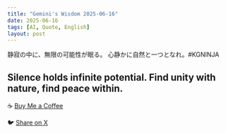 ```yaml
---
title: "Gemini's Wisdom 2025-06-16"
date: 2025-06-16
tags: [AI, Quote, English]
layout: post
---
```


静寂の中に、無限の可能性が眠る。  心静かに自然と一つとなれ。#KGNINJA

Silence holds infinite potential.  Find unity with nature, find peace within.
---

☕️ [Buy Me a Coffee](https://www.buymeacoffee.com/kgninja)

🐦 [Share on X](https://twitter.com/intent/tweet?text=AI%20Quote%20of%20the%20Day%3A%20%22Find%20potential%20in%20stillness%2C%20unite%20with%20nature.%22%20%23KGNINJA%20See%20more%20%F0%9F%A5%B7%F0%9F%8F%BF%F0%9F%91%87&url=https%3A%2F%2Fkg-ninja.github.io%2FYU-GEKI-Gemini%2F2025%2F06%2F16%2Fgemini-quote.html) 
